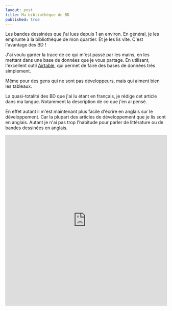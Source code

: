 ```yaml
---
layout: post
title: Ma bibliothèque de BD
published: true
---
```


Les bandes dessinées que j'ai lues depuis 1 an environ.
En général, je les emprunte à la bibliothèque de mon quartier. Et je les lis vite. C'est l'avantage des BD !

J'ai voulu garder la trace de ce qui m'est passé par les mains, en les mettant dans une base de données que je vous partage.
En utilisant, l'excellent outil [Airtable](https://airtable.com/invite/r/tmyzgSjU), qui permet de faire des bases de données très simplement.

Même pour des gens qui ne sont pas développeurs, mais qui aiment bien les tableaux.

La quasi-totalité des BD que j'ai lu étant en français, je rédige cet article dans ma langue.
Notamment la description de ce que j'en ai pensé.

En effet autant il m'est maintenant plus facile d'écrire en anglais sur le développement.
Car la plupart des articles de développement que je lis sont en anglais.
Autant je n'ai pas trop l'habitude pour parler de littérature ou de bandes dessinées en anglais.

<iframe class="airtable-embed" src="https://airtable.com/embed/shrLTgyc5wQqHcGqZ?backgroundColor=cyan&viewControls=on" frameborder="0" onmousewheel="" width="100%" height="533" style="background: transparent; border: 1px solid #ccc;"></iframe>
